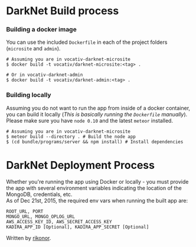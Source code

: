 # DarkNet Build process

### Building a docker image
You can use the included `Dockerfile` in each of the project folders (`microsite` and `admin`).  
```
# Assuming you are in vocativ-darknet-microsite
$ docker build -t vocativ/darknet-microsite:<tag> .

# Or in vocativ-darknet-admin
$ docker build -t vocativ/darknet-admin:<tag> .
```

### Building locally
Assuming you do not want to run the app from inside of a docker container, you can build it locally (_This is basically running the `Dockerfile` manually_). Please make sure you have `node 0.10` and the latest `meteor` installed.

```
# Assuming you are in vocativ-darknet-microsite
$ meteor build --directory . # Build the node app
$ (cd bundle/programs/server && npm install) # Install dependencies
```

# DarkNet Deployment Process

Whether you're running the app using Docker or locally - you must provide the app with several environment variables indicating the location of the MongoDB, credentials, etc.  
As of Dec 21st, 2015, the required env vars when running the built app are:
```
ROOT_URL, PORT
MONGO_URL, MONGO_OPLOG_URL
AWS_ACCESS_KEY_ID, AWS_SECRET_ACCESS_KEY
KADIRA_APP_ID [Optional], KADIRA_APP_SECRET [Optional]
```

Written by [rikonor](mailto:rikonor@gmail.com).
